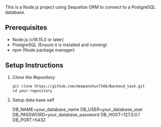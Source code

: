 This is a Node.js project using Sequelize ORM to connect to a PostgreSQL database.

## Prerequisites

- Node.js (v18.15.0 or later)
- PostgreSQL (Ensure it is installed and running)
- npm (Node package manager)

## Setup Instructions



1. *Clone the Repository*
   
   ```bash
   git clone https://github.com/deepanshuv7348/Backend_task.git
   cd your-repository

2. Setup data base self 

   DB_NAME=your_database_name
   DB_USER=your_database_user
   DB_PASSWORD=your_database_password
   DB_HOST=127.0.0.1
   DB_PORT=5432
